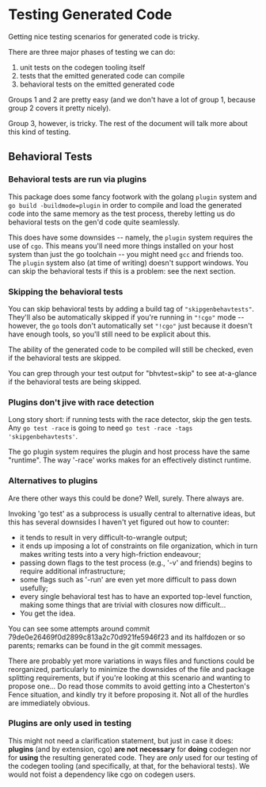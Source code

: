 Testing Generated Code
======================

Getting nice testing scenarios for generated code is tricky.

There are three major phases of testing we can do:

1. unit tests on the codegen tooling itself
2. tests that the emitted generated code can compile
3. behavioral tests on the emitted generated code

Groups 1 and 2 are pretty easy (and we don't have a lot of group 1,
because group 2 covers it pretty nicely).

Group 3, however, is tricky.
The rest of the document will talk more about this kind of testing.


Behavioral Tests
----------------

### Behavioral tests are run via plugins

This package does some fancy footwork with the golang `plugin` system
and `go build -buildmode=plugin` in order to compile and load the
generated code into the same memory as the test process,
thereby letting us do behavioral tests on the gen'd code quite seamlessly.

This does have some downsides -- namely, the `plugin` system requires
the use of `cgo`.  This means you'll need more things installed on your
host system than just the go toolchain -- you might need `gcc` and friends too.
The `plugin` system also (at time of writing) doesn't support windows.
You can skip the behavioral tests if this is a problem: see the next section.

### Skipping the behavioral tests

You can skip behavioral tests by adding a build tag of `"skipgenbehavtests"`.
They'll also be automatically skipped if you're running in `"!cgo"` mode --
however, the `go` tools don't automatically set `"!cgo"` just because it
doesn't have enough tools, so you'll still need to be explicit about this.

The ability of the generated code to be compiled will still be checked,
even if the behavioral tests are skipped.

You can grep through your test output for "bhvtest=skip" to see at-a-glance
if the behavioral tests are being skipped.

### Plugins don't jive with race detection

Long story short: if running tests with the race detector, skip the gen tests.
Any `go test -race` is going to need `go test -race -tags 'skipgenbehavtests'`.

The go plugin system requires the plugin and host process have the same "runtime".
The way '-race' works makes for an effectively distinct runtime.

### Alternatives to plugins

Are there other ways this could be done?  Well, surely.  There always are.

Invoking 'go test' as a subprocess is usually central to alternative ideas,
but this has several downsides I haven't yet figured out how to counter:

- it tends to result in very difficult-to-wrangle output;
- it ends up imposing a lot of constraints on file organization,
  which in turn makes writing tests into a very high-friction endeavour;
- passing down flags to the test process (e.g., '-v' and friends)
  begins to require additional infrastructure;
- some flags such as '-run' are even yet more difficult to pass down usefully;
- every single behavioral test has to have an exported top-level function,
  making some things that are trivial with closures now difficult...
- You get the idea.

You can see some attempts around
commit 79de0e26469f0d2899c813a2c70d921fe5946f23 and its halfdozen or so
parents; remarks can be found in the git commit messages.

There are probably yet more variations in ways files and functions could
be reorganized, particularly to minimize the downsides of the file and
package splitting requirements, but if you're looking at this scenario and
wanting to propose one... Do read those commits to avoid getting into a
Chesterton's Fence situation, and kindly try it before proposing it.
Not all of the hurdles are immediately obvious.

### Plugins are only used in testing

This might not need a clarification statement, but just in case it does:
**plugins** (and by extension, cgo) **are not necessary**
for **doing** codegen nor for **using** the resulting generated code.
They are _only_ used for our testing of the codegen tooling
(and specifically, at that, for the behavioral tests).
We would not foist a dependency like cgo on codegen users.
